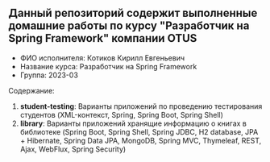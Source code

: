## Данный репозиторий содержит выполненные домашние работы по курсу "Разработчик на Spring Framework" компании OTUS
* ФИО исполнителя: Котиков Кирилл Евгеньевич
* Название курса: Разработчик на Spring Framework
* Группа: 2023-03

Содержание:
1) __student-testing__: Варианты приложений по проведению тестирования студентов (XML-контекст, Spring, Spring Boot, Spring Shell)
2) __library__: Варианты приложений хранящие информацию о книгах в библиотеке (Spring Boot, Spring Shell, Spring JDBC, 
H2 database, JPA + Hibernate, Spring Data JPA, MongoDB, Spring MVC, Thymeleaf, REST, Ajax, WebFlux, Spring Security)